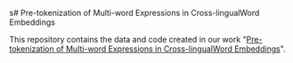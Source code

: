 s# Pre-tokenization of Multi-word Expressions in Cross-lingualWord Embeddings

This repository contains the data and code created in our work "[Pre-tokenization of Multi-word Expressions in Cross-lingualWord Embeddings](https://www.aclweb.org/anthology/2020.emnlp-main.360/)".
